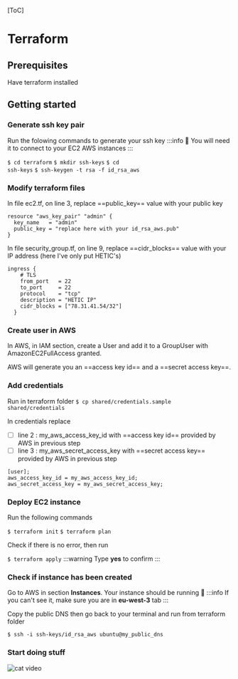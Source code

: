 [ToC]

# Terraform

## Prerequisites

Have terraform installed

## Getting started

### Generate ssh key pair

Run the folowing commands to generate your ssh key
:::info
:pushpin: You will need it to connect to your EC2 AWS instances
:::

<code>$ cd terraform</code>
<code>$ mkdir ssh-keys</code>
<code>$ cd ssh-keys</code>
<code>$ ssh-keygen -t rsa -f id_rsa_aws</code>

### Modify terraform files

In file ec2.tf, on line 3, replace ==public_key== value with your public key

```javascript=1
resource "aws_key_pair" "admin" {
  key_name   = "admin"
  public_key = "replace here with your id_rsa_aws.pub"
}
```

In file security_group.tf, on line 9, replace ==cidr_blocks== value with your IP address (here I've only put HETIC's)

```javascript=3
ingress {
    # TLS
    from_port   = 22
    to_port     = 22
    protocol    = "tcp"
    description = "HETIC IP"
    cidr_blocks = ["78.31.41.54/32"]
  }
```

### Create user in AWS

In AWS, in IAM section, create a User and add it to a GroupUser with AmazonEC2FullAccess granted.

AWS will generate you an ==access key id== and a ==secret access key==.

### Add credentials

Run in terraform folder
<code>\$ cp shared/credentials.sample shared/credentials</code>

In credentials replace

-   [ ] line 2 : my_aws_access_key_id with ==access key id== provided by AWS in previous step
-   [ ] line 3 : my_aws_secret_access_key with ==secret access key== provided by AWS in previous step

```javascript=1
[user];
aws_access_key_id = my_aws_access_key_id;
aws_secret_access_key = my_aws_secret_access_key;
```

### Deploy EC2 instance

Run the following commands

<code>$ terraform init</code>
<code>$ terraform plan</code>

Check if there is no error, then run

<code>\$ terraform apply</code>
:::warning
Type **yes** to confirm
:::

### Check if instance has been created

Go to AWS in section **Instances**.
Your instance should be running :tada:
:::info
If you can't see it, make sure you are in **eu-west-3** tab
:::

Copy the public DNS then go back to your terminal and run from terraform folder

<code>\$ ssh -i ssh-keys/id_rsa_aws ubuntu@my_public_dns</code>

### Start doing stuff

![cat video](https://media.giphy.com/media/3oKIPnAiaMCws8nOsE/giphy.gif)
